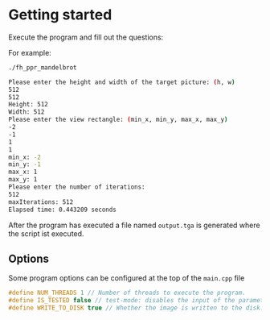 # Getting started

Execute the program and fill out the questions:

For example:
```bash
./fh_ppr_mandelbrot

Please enter the height and width of the target picture: (h, w)
512
512
Height: 512
Width: 512
Please enter the view rectangle: (min_x, min_y, max_x, max_y)
-2
-1
1
1
min_x: -2
min_y: -1
max_x: 1
max_y: 1
Please enter the number of iterations: 
512
maxIterations: 512
Elapsed time: 0.443209 seconds
```

After the program has executed a file named `output.tga` is generated where the script ist executed.

## Options

Some program options can be configured at the top of the `main.cpp` file

```c++
#define NUM_THREADS 1 // Number of threads to execute the program.
#define IS_TESTED false // test-mode: disables the input of the parameters from the terminal.
#define WRITE_TO_DISK true // Whether the image is written to the disk.
```